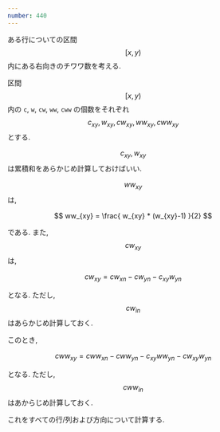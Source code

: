 ```yaml
---
number: 440
---
```

ある行についての区間 $$ [x, y) $$ 内にある右向きのチワワ数を考える.

区間 $$ [x, y) $$ 内の `c`, `w`, `cw`, `ww`, `cww` の個数をそれぞれ $$ c_{xy}, w_{xy}, cw_{xy}, ww_{xy}, cww_{xy} $$ とする.

$$ c_{xy}, w_{xy} $$ は累積和をあらかじめ計算しておけばいい.

$$ ww_{xy} $$ は,

$$
ww_{xy} = \frac{ w_{xy} * (w_{xy}-1) }{2}
$$

である. また, $$ cw_{xy} $$ は,

$$
cw_{xy} = cw_{xn} - cw_{yn} - c_{xy}w_{yn}
$$

となる. ただし, $$ cw_{in} $$ はあらかじめ計算しておく.

このとき,

$$
cww_{xy} = cww_{xn} - cww_{yn} - c_{xy}ww_{yn} - cw_{xy}w_{yn}
$$

となる. ただし, $$ cww_{in} $$ はあからじめ計算しておく.

これをすべての行/列および方向について計算する.

